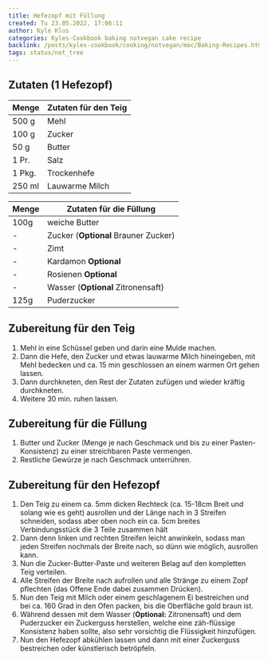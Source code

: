 ```yaml
---
title: Hefezopf mit Füllung
created: Tu 23.05.2022, 17:06:11
author: Kyle Klus
categories: Kyles-Cookbook baking notvegan cake recipe
backlink: /posts/kyles-cookbook/cooking/notvegan/moc/Baking-Recipes.html
tags: status/not_tree
---
```


## Zutaten (1 Hefezopf)

| Menge            | Zutaten für den Teig |
| ---------------- | -------------------- |
| 500 g             | Mehl                 |
| 100 g             | Zucker               |
| 50 g              | Butter               |
| 1 Pr.             | Salz                 |
| 1 Pkg.            | Trockenhefe          |
| 250 ml            | Lauwarme Milch       |

| Menge            | Zutaten für die Füllung              |
| ---------------- | ------------------------------------ |
| 100g             | weiche Butter                        |
| -                | Zucker (**Optional** Brauner Zucker) |
| -                | Zimt                                 |
| -                | Kardamon **Optional**                |
| -                | Rosienen **Optional**                |
| -                | Wasser (**Optional** Zitronensaft)   |
| 125g             | Puderzucker                          |

## Zubereitung für den Teig

1. Mehl in eine Schüssel geben und darin eine Mulde machen.
2. Dann die Hefe, den Zucker und etwas lauwarme Milch hineingeben, mit Mehl bedecken und ca. 15 min geschlossen an einem warmen Ort gehen lassen.
3. Dann durchkneten, den Rest der Zutaten zufügen und wieder kräftig durchkneten.
4. Weitere 30 min. ruhen lassen.

## Zubereitung für die Füllung
1. Butter und Zucker (Menge je nach Geschmack und bis zu einer Pasten-Konsistenz) zu einer streichbaren Paste vermengen.
2. Restliche Gewürze je nach Geschmack unterrühren.

## Zubereitung für den Hefezopf
1. Den Teig zu einem ca. 5mm dicken Rechteck (ca. 15-18cm Breit und solang wie es geht) ausrollen und der Länge nach in 3 Streifen schneiden, sodass aber oben noch ein ca. 5cm breites Verbindungsstück die 3 Teile zusammen hält
2. Dann denn linken und rechten Streifen leicht anwinkeln, sodass man jeden Streifen nochmals der Breite nach, so dünn wie möglich, ausrollen kann.
3. Nun die Zucker-Butter-Paste und weiteren Belag auf den kompletten Teig verteilen.
4. Alle Streifen der Breite nach aufrollen und alle Stränge zu einem Zopf pflechten (das Offene Ende dabei zusammen Drücken).
5. Nun den Teig mit Milch oder einem geschlagenem Ei bestreichen und bei ca. 160 Grad in den Ofen packen, bis die Oberfläche gold braun ist.
6. Während dessen mit dem Wasser (**Optional:** Zitronensaft) und dem Puderzucker ein Zuckerguss herstellen, welche eine zäh-flüssige Konsistenz haben sollte, also sehr vorsichtig die Flüssigkeit hinzufügen.
7. Nun den Hefezopf abkühlen lassen und dann mit einer Zuckerguss bestreichen oder künstlerisch betröpfeln.
